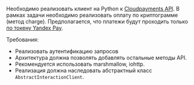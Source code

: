 Необходимо реализовать клиент на Python к [Cloudpayments API](https://developers.cloudpayments.ru/#api). В рамках задачи необходимо реализовать оплату по криптограмме (метод charge). Предполагается, что платежи будут проходить только [по токену Yandex Pay](https://developers.cloudpayments.ru/#platezhi-cherez-api-cloudpayments).

Требования:
- Реализовать аутентификацию запросов
- Архитектура должна позволять добавлять остальные методы API.
- Рекомендуется использовать marshmallow, iohttp.
- Реализация должна наследовать абстрактный класс `AbstractInteractionClient`.